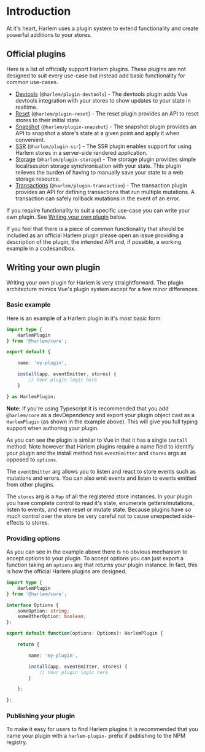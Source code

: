 # Introduction
At it's heart, Harlem uses a plugin system to extend functionality and create powerful additions to your stores.

## Official plugins
Here is a list of officially support Harlem plugins. These plugins are not designed to suit every use-case but instead add basic functionality for common use-cases.

- [Devtools](devtools.html) (`@harlem/plugin-devtools`) - The devtools plugin adds Vue devtools integration with your stores to show updates to your state in realtime.
- [Reset](reset.html) (`@harlem/plugin-reset`) - The reset plugin provides an API to reset stores to their initial state.
- [Snapshot](snapshot.html) (`@harlem/plugin-snapshot`) - The snapshot plugin provides an API to snapshot a store's state at a given point and apply it when convenient.
- [SSR](server-side-rendering.html) (`@harlem/plugin-ssr`) - The SSR plugin enables support for using Harlem stores in a server-side rendered application.
- [Storage](storage.html) (`@harlem/plugin-storage`) - The storage plugin provides simple local/session storage synchronisation with your state. This plugin relieves the burden of having to manually save your state to a web storage resource.
- [Transactions](transaction.html) (`@harlem/plugin-transaction`) - The transaction plugin provides an API for defining transactions that run multiple mutations. A transaction can safely rollback mutations in the event of an error.

If you require functionality to suit a specific use-case you can write your own plugin. See [Writing your own plugin](#writing-your-own-plugin) below.

If you feel that there is a piece of common functionality that should be included as an official Harlem plugin please open an issue providing a description of the plugin, the intended API and, if possible, a working example in a codesandbox.


## Writing your own plugin
Writing your own plugin for Harlem is very straightforward. The plugin architecture mimics Vue's plugin system except for a few minor differences.


### Basic example
Here is an example of a Harlem plugin in it's most basic form:

```typescript
import type {
    HarlemPlugin
} from '@harlem/core';

export default {

    name: 'my-plugin',

    install(app, eventEmitter, stores) {
        // Your plugin logic here
    }

} as HarlemPlugin;
```

**Note:** If you're using Typescript it is recommended that you add `@harlem/core` as a devDependency and export your plugin object cast as a `HarlemPlugin` (as shown in the example above). This will give you full typing support when authoring your plugin.

As you can see the plugin is similar to Vue in that it has a single `install` method. Note however that Harlem plugins require a name field to identify your plugin and the install method has `eventEmitter` and `stores` args as opposed to `options`. 

The `eventEmitter` arg allows you to listen and react to store events such as mutations and errors. You can also emit events and listen to events emitted from other plugins.

The `stores` arg is a `Map` of all the registered store instances. In your plugin you have complete control to read it's state, enumerate getters/mutations, listen to events, and even reset or mutate state. Because plugins have so much control over the store be very careful not to cause unexpected side-effects to stores.

### Providing options

As you can see in the example above there is no obvious mechanism to accept options to your plugin. To accept options you can just export a function taking an `options` arg that returns your plugin instance. In fact, this is how the official Harlem plugins are designed.

```typescript
import type {
    HarlemPlugin
} from '@harlem/core';

interface Options {
    someOption: string;
    someOtherOption: boolean;
};

export default function(options: Options): HarlemPlugin {

    return {

        name: 'my-plugin',

        install(app, eventEmitter, stores) {
            // Your plugin logic here
        }

    };

};
```

### Publishing your plugin

To make it easy for users to find Harlem plugins it is recommended that you name your plugin with a `harlem-plugin-` prefix if publishing to the NPM registry.